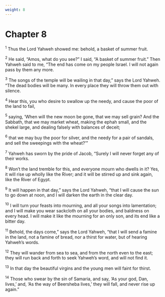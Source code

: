 ```yaml
---
weight: 8
---
```


# Chapter 8

<sup>1</sup> Thus the Lord Yahweh showed me: behold, a basket of summer fruit. 

<sup>2</sup> He said, “Amos, what do you see?” I said, “A basket of summer fruit.” Then Yahweh said to me, “The end has come on my people Israel. I will not again pass by them any more. 

<sup>3</sup> The songs of the temple will be wailing in that day,” says the Lord Yahweh. “The dead bodies will be many. In every place they will throw them out with silence. 

<sup>4</sup> Hear this, you who desire to swallow up the needy, and cause the poor of the land to fail, 

<sup>5</sup> saying, ‘When will the new moon be gone, that we may sell grain? And the Sabbath, that we may market wheat, making the ephah small, and the shekel large, and dealing falsely with balances of deceit; 

<sup>6</sup> that we may buy the poor for silver, and the needy for a pair of sandals, and sell the sweepings with the wheat?’” 

<sup>7</sup> Yahweh has sworn by the pride of Jacob, “Surely I will never forget any of their works. 

<sup>8</sup> Won’t the land tremble for this, and everyone mourn who dwells in it? Yes, it will rise up wholly like the River; and it will be stirred up and sink again, like the River of Egypt. 

<sup>9</sup> It will happen in that day,” says the Lord Yahweh, “that I will cause the sun to go down at noon, and I will darken the earth in the clear day. 

<sup>10</sup> I will turn your feasts into mourning, and all your songs into lamentation; and I will make you wear sackcloth on all your bodies, and baldness on every head. I will make it like the mourning for an only son, and its end like a bitter day. 

<sup>11</sup> Behold, the days come,” says the Lord Yahweh, “that I will send a famine in the land, not a famine of bread, nor a thirst for water, but of hearing Yahweh’s words. 

<sup>12</sup> They will wander from sea to sea, and from the north even to the east; they will run back and forth to seek Yahweh’s word, and will not find it. 

<sup>13</sup> In that day the beautiful virgins and the young men will faint for thirst. 

<sup>14</sup> Those who swear by the sin of Samaria, and say, ‘As your god, Dan, lives,’ and, ‘As the way of Beersheba lives,’ they will fall, and never rise up again.” 


